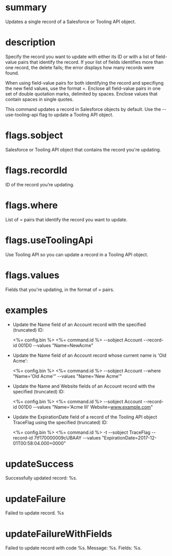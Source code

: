 # summary

Updates a single record of a Salesforce or Tooling API object.

# description

Specify the record you want to update with either its ID or with a list of field-value pairs that identify the record. If your list of fields identifies more than one record, the delete fails; the error displays how many records were found.

When using field-value pairs for both identifying the record and specifiyng the new field values, use the format <fieldName>=<value>. Enclose all field-value pairs in one set of double quotation marks, delimited by spaces. Enclose values that contain spaces in single quotes.

This command updates a record in Salesforce objects by default. Use the --use-tooling-api flag to update a Tooling API object.

# flags.sobject

Salesforce or Tooling API object that contains the record you're updating.

# flags.recordId

ID of the record you’re updating.

# flags.where

List of <fieldName>=<value> pairs that identify the record you want to update.

# flags.useToolingApi

Use Tooling API so you can update a record in a Tooling API object.

# flags.values

Fields that you're updating, in the format of <fieldName>=<value> pairs.

# examples

- Update the Name field of an Account record with the specified (truncated) ID:

  <%= config.bin %> <%= command.id %> --sobject Account --record-id 001D0 --values "Name=NewAcme"

- Update the Name field of an Account record whose current name is 'Old Acme':

  <%= config.bin %> <%= command.id %> --sobject Account --where "Name='Old Acme'" --values "Name='New Acme'"

- Update the Name and Website fields of an Account record with the specified (truncated) ID:

  <%= config.bin %> <%= command.id %> --sobject Account --record-id 001D0 --values "Name='Acme III' Website=www.example.com"

- Update the ExpirationDate field of a record of the Tooling API object TraceFlag using the specified (truncated) ID:

  <%= config.bin %> <%= command.id %> -t --sobject TraceFlag --record-id 7tf170000009cUBAAY --values "ExpirationDate=2017-12-01T00:58:04.000+0000"

# updateSuccess

Successfully updated record: %s.

# updateFailure

Failed to update record. %s

# updateFailureWithFields

Failed to update record with code %s. Message: %s. Fields: %s.
